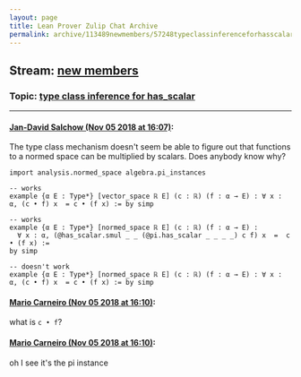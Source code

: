 ```yaml
---
layout: page
title: Lean Prover Zulip Chat Archive 
permalink: archive/113489newmembers/57248typeclassinferenceforhasscalar.html
---
```


## Stream: [new members](index.html)
### Topic: [type class inference for has_scalar](57248typeclassinferenceforhasscalar.html)

---

#### [Jan-David Salchow (Nov 05 2018 at 16:07)](https://leanprover.zulipchat.com/#narrow/stream/113489-new%20members/topic/type%20class%20inference%20for%20has_scalar/near/146801378):
The type class mechanism doesn't seem be able to figure out that functions to a normed space can be multiplied by scalars. Does anybody know why?

```
import analysis.normed_space algebra.pi_instances

-- works
example {α E : Type*} [vector_space ℝ E] (c : ℝ) (f : α → E) : ∀ x : α, (c • f) x  = c • (f x) := by simp

-- works
example {α E : Type*} [normed_space ℝ E] (c : ℝ) (f : α → E) :
  ∀ x : α, (@has_scalar.smul _ _ (@pi.has_scalar _ _ _ _) c f) x  =  c • (f x) :=
by simp 

-- doesn't work
example {α E : Type*} [normed_space ℝ E] (c : ℝ) (f : α → E) : ∀ x : α, (c • f) x  = c • (f x) := by simp
```

#### [Mario Carneiro (Nov 05 2018 at 16:10)](https://leanprover.zulipchat.com/#narrow/stream/113489-new%20members/topic/type%20class%20inference%20for%20has_scalar/near/146801595):
what is `c • f`?

#### [Mario Carneiro (Nov 05 2018 at 16:10)](https://leanprover.zulipchat.com/#narrow/stream/113489-new%20members/topic/type%20class%20inference%20for%20has_scalar/near/146801642):
oh I see it's the pi instance

